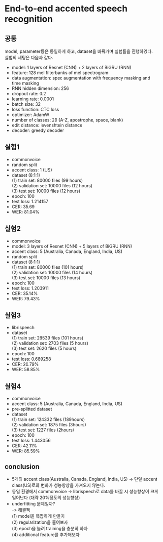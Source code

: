 # End-to-end accented speech recognition
## 공통
model, parameter등은 동일하게 하고, dataset을 바꿔가며 실험들을 진행하였다.  
실험의 세팅은 다음과 같다.  

- model: 1 layers of Resnet (CNN) + 2 layers of BiGRU (RNN)
- feature: 128 mel filterbanks of mel spectrogram
- data augmentation: spec augmentation with frequency masking and time masking
- RNN hidden dimension: 256
- dropout rate: 0.2
- learning rate: 0.0001
- batch size: 32
- loss function: CTC loss
- optimizer: AdamW
- number of classes: 29 (A-Z, apostrophe, space, blank)
- edit distance: levenshtein distance
- decoder: greedy decoder

## 실험1
- commonvoice
- random split
- accent class: 1 (US)
- dataset (8:1:1)  
(1) train set: 80000 files (99 hours)  
(2) validation set: 10000 files (12 hours)  
(3) test set: 10000 files (12 hours)  
- epoch: 100
- test loss: 1.214157
- CER: 35.69
- WER: 81.04%

## 실험2
- commonvoice
- model: 3 layers of Resnet (CNN) + 5 layers of BiGRU (RNN)
- accent class: 5 (Australia, Canada, England, India, US)
- random split
- dataset (8:1:1)  
(1) train set: 80000 files (101 hours)  
(2) validation set: 10000 files (14 hours)  
(3) test set: 10000 files (13 hours)  
- epoch: 100
- test loss: 1.203911
- CER: 35.14%
- WER: 79.43%

## 실험3
- librispeech
- dataset  
(1) train set: 28539 files (101 hours)  
(2) validation set: 2703 files (5 hours)  
(3) test set: 2620 files (5 hours)  
- epoch: 100
- test loss: 0.689258
- CER: 20.79%
- WER: 58.85%

## 실험4
- commonvoice
- accent class: 5 (Australia, Canada, England, India, US)
- pre-splitted dataset
- dataset  
(1) train set:  124332 files (189hours)  
(2) validation set:  1875 files (3hours)  
(3) test set:  1227 files (2hours)  
- epoch: 100
- test loss: 1.443056
- CER: 42.11%
- WER: 85.59%

## conclusion
- 5개의 accent class(Australia, Canada, England, India, US) -> 단일 accent class(US)로의 변화가 성능향상을 가져오지 않는다.
- 동일 환경에서 commonvoice -> librispeech로 data를 바꿀 시 성능향상이 크게 일어난다 (대략 20%정도의 성능향상)
- underfitting 문제일까?  
-> 해결책  
(1) model을 복잡하게 만들자  
(2) regularization을 줄여보자  
(3) epoch을 늘려 training을 충분히 하자  
(4) additional feature를 추가해보자  
